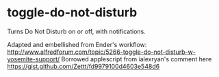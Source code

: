 # toggle-do-not-disturb
Turns Do Not Disturb on or off, with notifications.

Adapted and embellished from Ender's workflow: http://www.alfredforum.com/topic/5266-toggle-do-not-disturb-w-yosemite-support/
Borrowed applescript from ialexryan's comment here https://gist.github.com/Zettt/fd9979100d4603e548d6